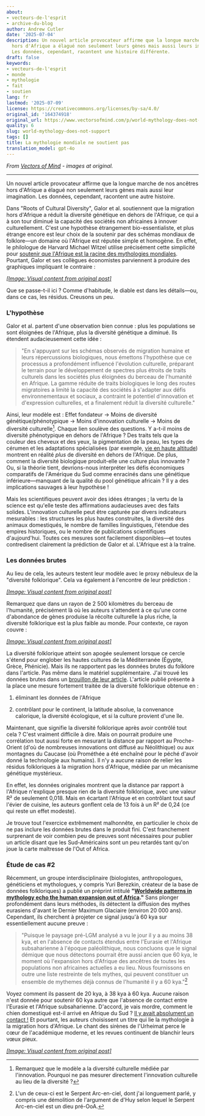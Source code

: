 ```yaml
---
about:
- vecteurs-de-l'esprit
- archive-du-blog
author: Andrew Cutler
date: '2025-07-04'
description: Un nouvel article provocateur affirme que la longue marche de nos ancêtres
  hors d'Afrique a élagué non seulement leurs gènes mais aussi leurs imaginations.
  Les données, cependant, racontent une histoire différente.
draft: false
keywords:
- vecteurs-de-l'esprit
- monde
- mythologie
- fait
- soutien
lang: fr
lastmod: '2025-07-09'
license: https://creativecommons.org/licenses/by-sa/4.0/
original_id: '164374918'
original_url: https://www.vectorsofmind.com/p/world-mythology-does-not-support
quality: 6
slug: world-mythology-does-not-support
tags: []
title: La mythologie mondiale ne soutient pas
translation_model: gpt-4o
---
```


*From [Vectors of Mind](https://www.vectorsofmind.com/p/world-mythology-does-not-support) - images at original.*

---

Un nouvel article provocateur affirme que la longue marche de nos ancêtres hors d'Afrique a élagué non seulement leurs gènes mais aussi leur imagination. Les données, cependant, racontent une autre histoire.

Dans "Roots of Cultural Diversity", Galor et al. soutiennent que la migration hors d'Afrique a réduit la diversité génétique en dehors de l'Afrique, ce qui a à son tour diminué la capacité des sociétés non africaines à innover culturellement. C'est une hypothèse étrangement bio-essentialiste, et plus étrange encore est leur choix de la soutenir par des schémas mondiaux de folklore—un domaine où l'Afrique est réputée simple et homogène. En effet, le philologue de Harvard Michael Witzel utilise précisément cette simplicité pour [soutenir que l'Afrique est la racine des mythologies mondiales](https://www.amazon.ca/Origins-Worlds-Mythologies-Michael-Witzel/dp/0199812853). Pourtant, Galor et ses collègues économistes parviennent à produire des graphiques impliquant le contraire :

[*[Image: Visual content from original post]*](https://substackcdn.com/image/fetch/$s_!4TCD!,f_auto,q_auto:good,fl_progressive:steep/https%3A%2F%2Fsubstack-post-media.s3.amazonaws.com%2Fpublic%2Fimages%2Fb7a1aaf2-21ba-45ea-8127-2d61960320b9_1946x1272.png)

Que se passe-t-il ici ? Comme d'habitude, le diable est dans les détails—ou, dans ce cas, les résidus. Creusons un peu.

### **L'hypothèse**


Galor et al. partent d'une observation bien connue : plus les populations se sont éloignées de l'Afrique, plus la diversité génétique a diminué. Ils étendent audacieusement cette idée :

> "En s'appuyant sur les schémas observés de migration humaine et leurs répercussions biologiques, nous émettons l'hypothèse que ce processus a profondément influencé l'évolution culturelle, préparant le terrain pour le développement de spectres plus étroits de traits culturels dans les sociétés plus éloignées du berceau de l'humanité en Afrique. La gamme réduite de traits biologiques le long des routes migratoires a limité la capacité des sociétés à s'adapter aux défis environnementaux et sociaux, a contraint le potentiel d'innovation et d'expression culturelles, et a finalement réduit la diversité culturelle."

Ainsi, leur modèle est : Effet fondateur → Moins de diversité génétique/phénotypique → Moins d'innovation culturelle → Moins de diversité culturelle[^1]. Chaque lien soulève des questions. Y a-t-il moins de diversité phénotypique en dehors de l'Afrique ? Des traits tels que la couleur des cheveux et des yeux, la pigmentation de la peau, les types de cérumen et les adaptations spécialisées (par exemple, [vie en haute altitude](https://en.wikipedia.org/wiki/High-altitude_adaptation_in_humans)) montrent en réalité _plus_ de diversité en dehors de l'Afrique. De plus, comment la diversité biologique produit-elle une culture plus innovante ? Ou, si la théorie tient, devrions-nous interpréter les défis économiques comparatifs de l'Amérique du Sud comme enracinés dans une génétique inférieure—manquant de la qualité du pool génétique africain ? Il y a des implications sauvages à leur hypothèse !

Mais les scientifiques peuvent avoir des idées étranges ; la vertu de la science est qu'elle teste des affirmations audacieuses avec des faits solides. L'innovation culturelle peut être capturée par divers indicateurs mesurables : les structures les plus hautes construites, la diversité des animaux domestiqués, le nombre de familles linguistiques, l'étendue des empires historiques, ou le nombre de publications scientifiques d'aujourd'hui. Toutes ces mesures sont facilement disponibles—et toutes contredisent clairement la prédiction de Galor et al. L'Afrique est à la traîne.

### Les données brutes


Au lieu de cela, les auteurs testent leur modèle avec le proxy nébuleux de la "diversité folklorique". Cela va également à l'encontre de leur prédiction :

[*[Image: Visual content from original post]*](https://substackcdn.com/image/fetch/$s_!XH1m!,f_auto,q_auto:good,fl_progressive:steep/https%3A%2F%2Fsubstack-post-media.s3.amazonaws.com%2Fpublic%2Fimages%2Fa0060847-b29a-4bba-9985-f811f2396a76_2014x1440.png)

Remarquez que dans un rayon de 2 500 kilomètres du berceau de l'humanité, précisément là où les auteurs s'attendent à ce qu'une corne d'abondance de gènes produise la récolte culturelle la plus riche, la diversité folklorique est la plus faible au monde. Pour contexte, ce rayon couvre :

[*[Image: Visual content from original post]*](https://substackcdn.com/image/fetch/$s_!jnTs!,f_auto,q_auto:good,fl_progressive:steep/https%3A%2F%2Fsubstack-post-media.s3.amazonaws.com%2Fpublic%2Fimages%2F0c14598b-7c50-4ee9-ba05-73c4736ed6fc_1580x1563.png)

La diversité folklorique atteint son apogée seulement lorsque ce cercle s'étend pour englober les hautes cultures de la Méditerranée (Égypte, Grèce, Phénicie). Mais ils ne rapportent pas les données brutes du folklore dans l'article. Pas même dans le matériel supplémentaire. J'ai trouvé les données brutes dans un [brouillon de leur article](https://economics.brown.edu/sites/default/files/papers/Bravo%20Working%20Paper%20_%202023-002.pdf). L'article publié présente à la place une mesure fortement traitée de la diversité folklorique obtenue en :

 1. éliminant les données de l'Afrique

 2. contrôlant pour le continent, la latitude absolue, la convenance calorique, la diversité écologique, et si la culture provient d'une île.




Maintenant, que signifie la diversité folklorique après avoir contrôlé tout cela ? C'est vraiment difficile à dire. Mais on pourrait produire une corrélation tout aussi forte en mesurant la distance par rapport au Proche-Orient (d'où de nombreuses innovations ont diffusé au Néolithique) ou aux montagnes du Caucase (où Prométhée a été enchaîné pour le péché d'avoir donné la technologie aux humains). Il n'y a aucune raison de relier les résidus folkloriques à la migration hors d'Afrique, médiée par un mécanisme génétique mystérieux.

En effet, les données originales montrent que la distance par rapport à l'Afrique n'explique presque rien de la diversité folklorique, avec une valeur R² de seulement 0,018. Mais en écartant l'Afrique et en contrôlant tout sauf l'évier de cuisine, les auteurs gonflent cela de 13 fois à un R² de 0,24 (ce qui reste un effet modeste).

Je trouve tout l'exercice extrêmement malhonnête, en particulier le choix de ne pas inclure les données brutes dans le produit fini. C'est franchement surprenant de voir combien peu de preuves sont nécessaires pour publier un article disant que les Sud-Américains sont un peu retardés tant qu'on joue la carte maîtresse de l'Out of Africa.

### Étude de cas #2


Récemment, un groupe interdisciplinaire (biologistes, anthropologues, généticiens et mythologues, y compris Yuri Berezkin, créateur de la base de données folkloriques) a publié un préprint intitulé **"[Worldwide patterns in mythology echo the human expansion out of Africa](https://www.biorxiv.org/content/10.1101/2025.01.24.634692v1)."** Sans plonger profondément dans leurs méthodes, ils détectent la diffusion des mythes eurasiens d'avant le Dernier Maximum Glaciaire (environ 20 000 ans). Cependant, ils cherchent à projeter ce signal jusqu'à 60 kya sur essentiellement aucune preuve :

> "Puisque le paysage pré-LGM analysé a vu le jour il y a au moins 38 kya, et en l'absence de contacts étendus entre l'Eurasie et l'Afrique subsaharienne à l'époque paléolithique, nous concluons que le signal démique que nous détectons pourrait être aussi ancien que 60 kya, le moment où l'expansion hors d'Afrique des ancêtres de toutes les populations non africaines actuelles a eu lieu. Nous fournissons en outre une liste restreinte de tels mythes, qui peuvent constituer un ensemble de mythemes déjà connus de l'humanité il y a 60 kya."[^2]

Voyez comment ils passent de 20 kya, à 38 kya à 60 kya. Aucune raison n'est donnée pour soutenir 60 kya autre que l'absence de contact entre l'Eurasie et l'Afrique subsaharienne. D'accord, je vais mordre, comment le chien domestiqué est-il arrivé en Afrique du Sud ? [Il y avait absolument un contact !](https://www.vectorsofmind.com/p/evidence-for-global-cultural-diffusion) Et pourtant, les auteurs choisissent un titre qui lie la mythologie à la migration hors d'Afrique. Le chant des sirènes de l'Urheimat perce le cœur de l'académique moderne, et les revues continuent de blanchir leurs vœux pieux.

[*[Image: Visual content from original post]*](https://substackcdn.com/image/fetch/$s_!-0ls!,f_auto,q_auto:good,fl_progressive:steep/https%3A%2F%2Fsubstack-post-media.s3.amazonaws.com%2Fpublic%2Fimages%2F889d5898-360f-44fa-a6d5-69a331904dfc_1536x1024.png)

[^1]: Remarquez que le modèle a la diversité culturelle médiée par l'innovation. Pourquoi ne pas mesurer directement l'innovation culturelle au lieu de la diversité ?

[^2]: L'un de ceux-ci est le Serpent Arc-en-ciel, dont j'ai longuement parlé, y compris une démolition de l'argument de d'Huy selon lequel le Serpent Arc-en-ciel est un dieu pré-OoA.